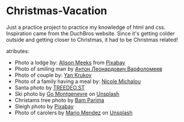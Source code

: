 # Christmas-Vacation
Just a practice project to practice my knowledge of html and css. Inspiration came from the DuchBros website. Since it's getting colder outside and getting closer to Christmas, it had to be Christmas related!

atributes:
- Photo a lodge by: [Alison Meeks](https://pixabay.com/users/alisonamg-271138/?utm_source=link-attribution&amp;utm_medium=referral&amp;utm_campaign=image&amp;utm_content=1301509) from [Pixabay](https://pixabay.com//?utm_source=link-attribution&amp;utm_medium=referral&amp;utm_campaign=image&amp;utm_content=1301509) 
- Photo of smiling man by [Антон Леонардович Варфоломеев](https://www.pexels.com/photo/smiling-man-in-jacket-in-winter-11034041/)
- Photo of couple by: [Yan Krukov](https://www.pexels.com/photo/a-happy-couple-in-winter-clothes-6617721/)
- Photo of a family having a meal by: [Nicole Michalou](https://www.pexels.com/photo/family-celebrating-christmas-dinner-while-taking-selfie-5778899/)
- Santa photo by [TREEDEO.ST](https://www.pexels.com/photo/a-man-wearing-santa-claus-costume-10284655/)
- Ski photo by [Go Montgenevre](https://unsplash.com/@gomontgenevre?utm_source=unsplash&utm_medium=referral&utm_content=creditCopyText) on [Unsplash](https://unsplash.com/s/photos/skiing?utm_source=unsplash&utm_medium=referral&utm_content=creditCopyText)
- Christams tree photo by [Bam Parima](https://www.pexels.com/photo/green-christmas-tree-with-yellow-star-and-red-baubles-4116673/)
- Sleigh photo by [Pixabay](https://www.pexels.com/photo/snow-nature-forest-winter-33059/)
- Photo of carolers by [Mario Mendez](https://unsplash.com/@m_mendez_ix?utm_source=unsplash&utm_medium=referral&utm_content=creditCopyText) on [Unsplash](https://unsplash.com/s/photos/carolers?utm_source=unsplash&utm_medium=referral&utm_content=creditCopyText)
  
  
  